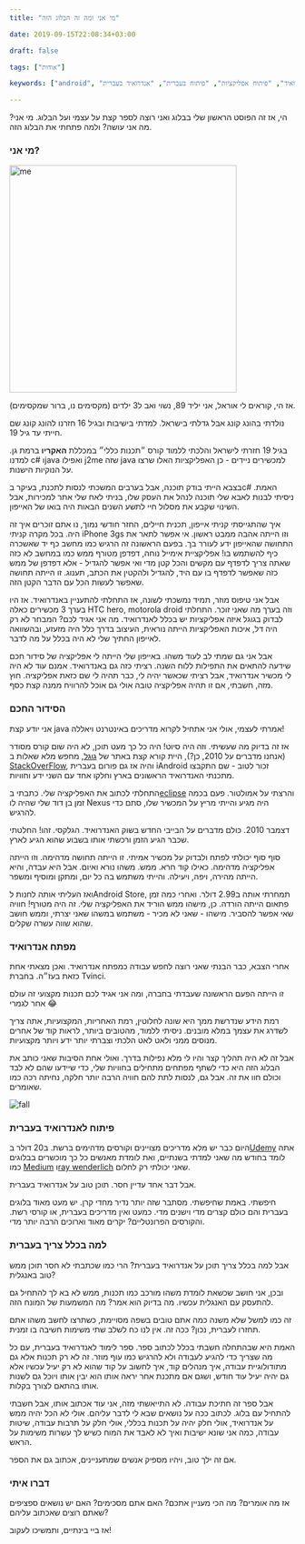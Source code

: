 ```yaml
---
title: "מי אני ומה זה הבלוג הזה"

date: 2019-09-15T22:08:34+03:00

draft: false

tags: ["אודות"]

keywords: ["android", "אנדרואיד", "פיתוח אפליקציות", "פיתוח בעברית", "אנדרואיד בעברית"]

---
```


הי, אז זה הפוסט הראשון שלי בבלוג ואני רוצה לספר קצת על עצמי ועל הבלוג. מי אני? מה אני עושה? ולמה פתחתי את הבלוג הזה.

### מי אני?
<img src="/me.jpg" height="400" alt="me"/>

אז הי, קוראים לי אוראל, אני יליד 89, נשוי ואב ל3 ילדים (מקסימים נו, ברור שמקסימים).

נולדתי בהונג קונג אבל גדלתי בישראל. למדתי בישיבות ובגיל 16 חזרנו להונג קונג שם חייתי עד גיל 19.

בגיל 19 חזרתי לישראל והלכתי ללמוד קורס ״תכנות כללי״ במכללת **האקריו** ברמת גן. למדנו c# וjava ואפילו j2me שזה java למכשירים ניידים - כן האפליקציות האלו שרצו על הנוקיות הישנות.

בצבא הייתי בודק תוכנה, אבל בערבים המשכתי לנסות לתכנת, בעיקר בc# האמת. ניסיתי לבנות לאבא שלי תוכנה לנהל את העסק שלו, בניתי לאח שלי אתר למכירות, אבל השינוי שקבע את מסלול חיי לתשע השנים הבאות היה בואו של האייפון.

איך שהתגייסתי קניתי אייפון, תכנית חיילים, החזר חודשי נמוך, נו אתם זוכרים איך זה היה. בכל מקרה קניתי iPhone 3gs וזו הייתה אהבה ממבט ראשון. אי אפשר לתאר את התחושה שהאייפון ידע לעורר בך. בפעם הראשונה זה הרגיש כמו מחשב כף יד שאשכרה כיף להשתמש בו! אפליקציית אימייל נוחה, דפדפן מטורף ממש כמו במחשב לא כזה שאתה צריך לדפדף עם מקשים והכל קטן מדי ואי אפשר להגדיל - אלא דפדפן של ממש כזה שאפשר לדפדף בו עם היד, להגדיל ולהקטין את הכתב, תענוג. זו הייתה תחושה שאפשר לעשות הכל עם הדבר הקטן הזה.

אבל אני טיפוס מוזר, תמיד נמשכתי לשונה, אז התחלתי להתעניין באנדרואיד. אז היו בערך 3 מכשירים כאלה HTC hero, motorola droid וזה בערך מה שאני זוכר. התחלתי לבדוק בגוגל איזה אפליקציות יש בכלל לאנדרואיד. מה אני אגיד לכם? המבחר לא רק היה דל, איכות האפליקציות הייתה נוראית, העיצוב בדרך כלל היה מזעזע, ובהשוואה לאייפון החתיך שלי לא היה בכלל על מה לדבר. 

אבל אני גם שמתי לב לעוד משהו. באייפון שלי הייתה לי אפליקציה של סידור חכם שידעה להתאים את התפילות ללוח השנה. רציתי כזה גם באנדרואיד. אמנם עוד לא היה לי מכשיר אנדרואיד, אבל רציתי שכאשר יהיה לי, כבר תהיה לי שם כזאת אפליקציה. חוץ מזה, חשבתי, אם זו תהיה אפליקציה טובה אולי גם אוכל להרוויח ממנה קצת כסף.

### הסידור החכם

אני יודע קצת java אמרתי לעצמי, אולי אני אתחיל לקרוא מדריכים באינטרנט ויאללה!

אז זה בדיוק מה שעשיתי. וזה היה סיוט! היה כל כך מעט תוכן, לא היה שום קורס מסודר (אנחנו מדברים על 2010, כן?), היית קורא קצת באתר של [גוגל](https://developer.android.com/guide), מחפש מלא שאלות ב [StackOverFlow](https://stackoverflow.com/), והיה אז גם פורום בעברית iAndroid זכור לטוב - שם התקבצו מתכנתי האנדרואיד הראשונים בארץ וחלקו אחד עם השני ידע וחוויות.

התחלתי לכתוב את האפליקציה שלי. כתבתי ב[eclipse](https://www.eclipse.org/ide/) והרצתי על אמולטור. פעם בכמה זמן בן דוד שלי שהיה לו Nexus היה מגיע והייתי מריץ על המכשיר שלו, סתם כדי להרגיש.

דצמבר 2010. כולם מדברים על הבייבי החדש בשוק האנדרואיד. הגלקסי. זהו! החלטתי שכבר הגיע הזמן ורכשתי אותו בשבוע שהוא הגיע לארץ. 

סוף סוף יכולתי לפתח ולבדוק על מכשיר אמיתי. זו הייתה תחושה מדהימה. וזו הייתה אפליקציה מדהימה. כאילו קוד חרא. ממש. משהו נורא ואיום. אבל היא עבדה, והיא הייתה מהירה, ויפה, ויעילה. והייתי משתמש בה כל יום, ומתקן ומוסיף ומשפר. 

ואז העליתי אותה לחנות לAndroid Store, תמחרתי אותה ב2.99 דולר. ואחרי כמה זמן פתאום הייתה הורדה. כן, מישהו ממש הוריד את האפליקציה שלי. זה היה מטורף! חוויה שאי אפשר להסביר. מישהו - שאני לא מכיר - משתמש במשהו שאני יצרתי, וממש חושב שהוא שווה עשרה שקלים.

### מפתח אנדרואיד

אחרי הצבא, כבר הבנתי שאני רוצה לחפש עבודה כמפתח אנדרואיד. ואכן מצאתי אחת כזאת בעז״ה. בחברת Tvinci. 

זו הייתה הפעם הראשונה שעבדתי בחברה, ומה אני אגיד לכם תכנות מקצועי זה עולם אחר לגמרי 😂

רמת הידע שנדרשת ממך היא שונה לחלוטין, רמת האחריות, המקצועיות, אתה צריך לשדרג את עצמך במלא מובנים. ניסיתי ללמוד, מהטובים ביותר, לראות קוד של אחרים מנוסים ממני ולאט לאט הלכתי וצברתי יותר ידע ויותר מקצועיות. 

אבל זה לא היה תהליך קצר והיו לי מלא נפילות בדרך. ואולי אחת הסיבות שאני כותב את הבלוג הזה היא כדי לשתף מפתחים מתחילים בחוויות שלי, כדי שיידעו שהם לא לבד וכולם חוו את זה. אבל גם, לנסות לתת להם חוויה הרבה יותר חלקה, נחיתה רכה כמו שאומרים. 

![fall](https://media.giphy.com/media/lo5jV0hLNr7Gw/giphy.gif)

### פיתוח לאנדרואיד בעברית

היום כבר יש מלא מדריכים מצויינים וקורסים מדהימים ברשת. ב20 דולר ב[Udemy](https://www.udemy.com/) אתה לומד בחודש מה שאני למדתי בשנתיים, ואת לומדת מאנשים כל כך מוכשרים בבלוגים כמו [Medium](https://medium.com/) ו[ray wenderlich](https://www.raywenderlich.com/android) שאני יכולתי רק לחלום.

אבל דבר אחד עדיין חסר. תוכן טוב על אנדרואיד בעברית.

חיפשתי. באמת שחיפשתי. מסתבר שזה יותר נדיר מחדי קרן. יש מעט מאוד בלוגים בעברית והם כולם קצרים מדי וישנים מדי. כמעט ואין מדריכים בעברית, או קורסי רשת. והקורסים הפרונטליים? יקרים מאוד וארוכים הרבה יותר מדי.

### למה בכלל צריך בעברית

אבל למה בכלל צריך תוכן על אנדרואיד בעברית? הרי כמו שכתבתי לא חסר תוכן ממש טוב באנגלית?

ובכן, אני חושב שכשאת לומדת משהו מורכב כמו תכנות, ממש לא בא לך להתחיל גם להתעסק עם האנגלית עכשיו. מה בדיוק הוא אמר? מה המשמעות של המונח הזה. 

זה כמו למשל שלא משנה כמה אתם טובים בשפה מסויימת, כשתרצו לחשב משהו אתם תחזרו לעברית, נכון? ככה זה. אין לנו כח לשלב שתי משימות חשיבה בו זמנית.

האמת היא שבהתחלה חשבתי בכלל לכתוב ספר. ספר לימוד לאנדרואיד בעברית, עם כל מה שצריך כדי להגיע לעבודה ולא להרגיש כמו עוף מוזר. זה לא רק תכנות אלא גם מתודולוגיית עבודה, איך מנהלים קוד, איך לחשוב על קוד שהוא לא רק יעיל עכשיו אלא גם יהיה יעיל עוד חודש, ושגם אם מתכנת אחר יראה אותו הוא יבין אותו ויוכל גם לשנות אותו בהתאם לצורך בקלות.

אבל ספר זה חתיכת עבודה. לא התייאשתי מזה, אני עוד אכתוב אותו, אבל חשבתי להתחיל עם בלוג. לכתוב ככה על נושאים שבא לי לדבר עליהם. אולי לא הכל יהיה ממש על אנדרואיד, אולי חלק יהיה על תכנות בכללי, אולי חלק על תרבות עבודה, שיטות עבודה, כמה אני שונא ישיבות ואיך לא לאבד את המוח כשיש לך עשרות משימות על הראש.

אם זה ילך טוב, ויהיו מספיק אנשים שמתעניינים, אכתוב גם את הספר. 

### דברו איתי

אז מה אומרים? מה הכי מעניין אתכם? האם אתם מסכימים? האם יש נושאים ספציפים שאתם רוצים שאכתוב עליהם?

אז ביי בינתיים, ותמשיכו לעקוב!
